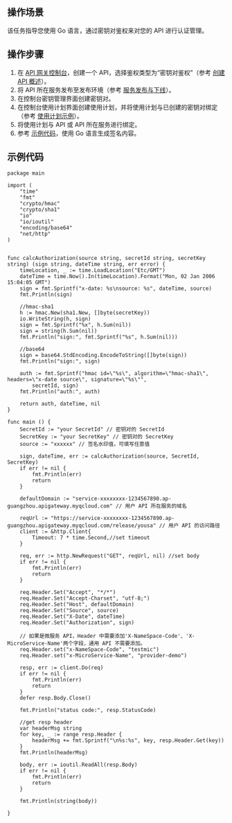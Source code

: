 ## 操作场景

该任务指导您使用 Go 语言，通过密钥对鉴权来对您的 API 进行认证管理。

## 操作步骤
1. 在 [API 网关控制台](https://console.cloud.tencent.com/apigateway/index?rid=1)，创建一个 API，选择鉴权类型为“密钥对鉴权”（参考 [创建 API 概述](https://cloud.tencent.com/document/product/628/11795)）。
2. 将 API 所在服务发布至发布环境（参考 [服务发布与下线](https://cloud.tencent.com/document/product/628/11809)）。
3. 在控制台密钥管理界面创建密钥对。
4. 在控制台使用计划界面创建使用计划，并将使用计划与已创建的密钥对绑定（参考 [使用计划示例](https://cloud.tencent.com/document/product/628/11816)）。
5. 将使用计划与 API 或 API 所在服务进行绑定。
6. 参考 [示例代码](#example)，使用 Go 语言生成签名内容。

<span id="example"></span>
## 示例代码
```
package main

import (
	"time"
	"fmt"
	"crypto/hmac"
	"crypto/sha1"
	"io"
	"io/ioutil"
	"encoding/base64"
	"net/http"
)


func calcAuthorization(source string, secretId string, secretKey string) (sign string, dateTime string, err error) {
	timeLocation, _ := time.LoadLocation("Etc/GMT")
	dateTime = time.Now().In(timeLocation).Format("Mon, 02 Jan 2006 15:04:05 GMT")
	sign = fmt.Sprintf("x-date: %s\nsource: %s", dateTime, source)
	fmt.Println(sign)

	//hmac-sha1
	h := hmac.New(sha1.New, []byte(secretKey))
	io.WriteString(h, sign)
	sign = fmt.Sprintf("%x", h.Sum(nil))
	sign = string(h.Sum(nil))
	fmt.Println("sign:", fmt.Sprintf("%s", h.Sum(nil)))

	//base64
	sign = base64.StdEncoding.EncodeToString([]byte(sign))
	fmt.Println("sign:", sign)

	auth := fmt.Sprintf("hmac id=\"%s\", algorithm=\"hmac-sha1\", headers=\"x-date source\", signature=\"%s\"", 
		secretId, sign)
	fmt.Println("auth:", auth)
		
	return auth, dateTime, nil
}

func main () {
	SecretId := "your SecretId" // 密钥对的 SecretId
	SecretKey := "your SecretKey" // 密钥对的 SecretKey
	source := "xxxxxx" // 签名水印值，可填写任意值

	sign, dateTime, err := calcAuthorization(source, SecretId, SecretKey)
	if err != nil {
		fmt.Println(err)
		return
	}

	defaultDomain := "service-xxxxxxxx-1234567890.ap-guangzhou.apigateway.myqcloud.com" // 用户 API 所在服务的域名

	reqUrl := "https://service-xxxxxxxx-1234567890.ap-guangzhou.apigateway.myqcloud.com/release/yousa" // 用户 API 的访问路径
	client := &http.Client{
		Timeout: 7 * time.Second,//set timeout
	}

	req, err := http.NewRequest("GET", reqUrl, nil) //set body
	if err != nil {
		fmt.Println(err)		
		return 
	}

	req.Header.Set("Accept", "*/*")
	req.Header.Set("Accept-Charset", "utf-8;")
	req.Header.Set("Host", defaultDomain)
	req.Header.Set("Source", source)
	req.Header.Set("X-Date", dateTime)
	req.Header.Set("Authorization", sign)
	
	// 如果是微服务 API，Header 中需要添加'X-NameSpace-Code'、'X-MicroService-Name'两个字段，通用 API 不需要添加。
	req.Header.set("x-NameSpace-Code", "testmic")
	req.Header.set("x-MicroService-Name", "provider-demo")

	resp, err := client.Do(req)
	if err != nil {
		fmt.Println(err)		
		return 
	}
	defer resp.Body.Close()

	fmt.Println("status code:", resp.StatusCode)
	
	//get resp header
	var headerMsg string
	for key, _ := range resp.Header {
		headerMsg += fmt.Sprintf("\n%s:%s", key, resp.Header.Get(key))
	}
	fmt.Println(headerMsg)

	body, err := ioutil.ReadAll(resp.Body)
	if err != nil {
		fmt.Println(err)		
		return 
	}

	fmt.Println(string(body))
	
}
```
